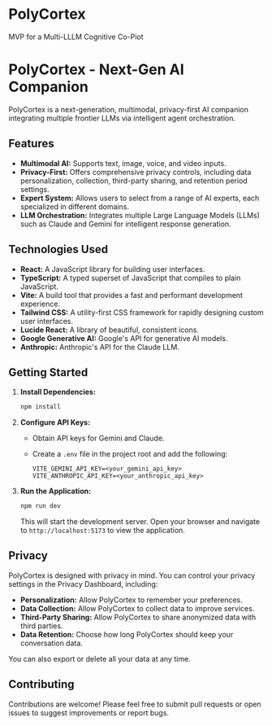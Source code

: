 # PolyCortex
MVP for a Multi-LLLM Cognitive Co-Piot
# PolyCortex - Next-Gen AI Companion

PolyCortex is a next-generation, multimodal, privacy-first AI companion integrating multiple frontier LLMs via intelligent agent orchestration.

## Features

*   **Multimodal AI:** Supports text, image, voice, and video inputs.
*   **Privacy-First:** Offers comprehensive privacy controls, including data personalization, collection, third-party sharing, and retention period settings.
*   **Expert System:** Allows users to select from a range of AI experts, each specialized in different domains.
*   **LLM Orchestration:** Integrates multiple Large Language Models (LLMs) such as Claude and Gemini for intelligent response generation.

## Technologies Used

*   **React:** A JavaScript library for building user interfaces.
*   **TypeScript:** A typed superset of JavaScript that compiles to plain JavaScript.
*   **Vite:** A build tool that provides a fast and performant development experience.
*   **Tailwind CSS:** A utility-first CSS framework for rapidly designing custom user interfaces.
*   **Lucide React:** A library of beautiful, consistent icons.
*   **Google Generative AI:** Google's API for generative AI models.
*   **Anthropic:** Anthropic's API for the Claude LLM.

## Getting Started

1.  **Install Dependencies:**

    ```bash
    npm install
    ```

2.  **Configure API Keys:**

    *   Obtain API keys for Gemini and Claude.
    *   Create a `.env` file in the project root and add the following:

        ```
        VITE_GEMINI_API_KEY=<your_gemini_api_key>
        VITE_ANTHROPIC_API_KEY=<your_anthropic_api_key>
        ```

3.  **Run the Application:**

    ```bash
    npm run dev
    ```

    This will start the development server. Open your browser and navigate to `http://localhost:5173` to view the application.

## Privacy

PolyCortex is designed with privacy in mind. You can control your privacy settings in the Privacy Dashboard, including:

*   **Personalization:** Allow PolyCortex to remember your preferences.
*   **Data Collection:** Allow PolyCortex to collect data to improve services.
*   **Third-Party Sharing:** Allow PolyCortex to share anonymized data with third parties.
*   **Data Retention:** Choose how long PolyCortex should keep your conversation data.

You can also export or delete all your data at any time.

## Contributing

Contributions are welcome! Please feel free to submit pull requests or open issues to suggest improvements or report bugs.
